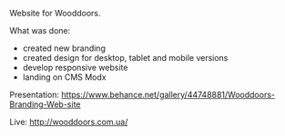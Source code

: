 Website for Wooddoors.

What was done:
- created new branding
- created design for desktop, tablet and mobile versions
- develop responsive website
- landing on CMS Modx

Presentation: https://www.behance.net/gallery/44748881/Wooddoors-Branding-Web-site

Live: http://wooddoors.com.ua/

